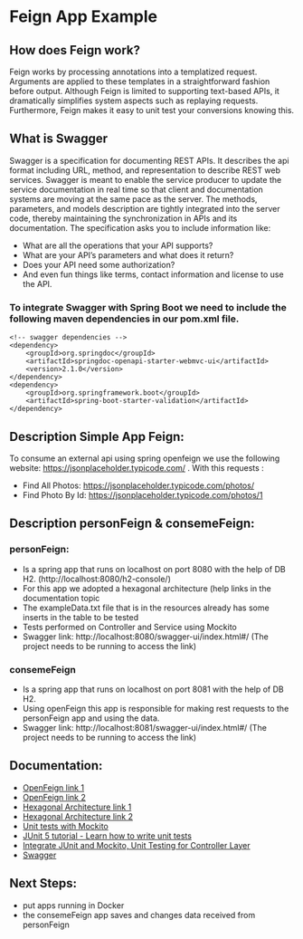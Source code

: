 # Feign App Example


## How does Feign work?
Feign works by processing annotations into a templatized request. Arguments are applied to these templates in a straightforward fashion before output. Although Feign is limited to supporting text-based APIs, it dramatically simplifies system aspects such as replaying requests. Furthermore, Feign makes it easy to unit test your conversions knowing this.

## What is Swagger

Swagger is a specification for documenting REST APIs. It describes the api format including URL, method, and representation to describe REST web services. Swagger is meant to enable the service producer to update the service documentation in real time so that client and documentation systems are moving at the same pace as the server. The methods, parameters, and models description are tightly integrated into the server code, thereby maintaining the synchronization in APIs and its documentation. The specification asks you to include information like:

- What are all the operations that your API supports?
- What are your API’s parameters and what does it return?
- Does your API need some authorization?
- And even fun things like terms, contact information and license to use the API.

### To integrate Swagger with Spring Boot we need to include the following maven dependencies in our pom.xml file.
```
<!-- swagger dependencies -->
<dependency>
	<groupId>org.springdoc</groupId>
	<artifactId>springdoc-openapi-starter-webmvc-ui</artifactId>
	<version>2.1.0</version>
</dependency>
<dependency>
	<groupId>org.springframework.boot</groupId>
	<artifactId>spring-boot-starter-validation</artifactId>
</dependency>
```


## Description Simple App Feign:

To consume an external api using spring openfeign we use the
following website: https://jsonplaceholder.typicode.com/ .
With this requests : 
* Find All Photos: https://jsonplaceholder.typicode.com/photos/
* Find Photo By Id: https://jsonplaceholder.typicode.com/photos/1

## Description personFeign & consemeFeign:

### personFeign: 
* Is a spring app that runs on localhost on port 8080 with the help of DB H2. (http://localhost:8080/h2-console/)
* For this app we adopted a hexagonal architecture (help links in the documentation topic
* The exampleData.txt file that is in the resources already has some inserts in the table to be tested
* Tests performed on Controller and Service using Mockito
* Swagger link: http://localhost:8080/swagger-ui/index.html#/  (The project needs to be running to access the link)


### consemeFeign
* Is a spring app that runs on localhost on port 8081 with the help of DB H2.
* Using openFeign this app is responsible for making rest requests to the personFeign app and using the data.
* Swagger link: http://localhost:8081/swagger-ui/index.html#/  (The project needs to be running to access the link)




## Documentation:
 * [OpenFeign link 1](https://docs.spring.io/spring-cloud-openfeign/docs/current/reference/html/)
 * [OpenFeign link 2](https://spring.io/projects/spring-cloud-azure)
 * [Hexagonal Architecture link 1](https://medium.com/ssense-tech/hexagonal-architecture-there-are-always-two-sides-to-every-story-bc0780ed7d9c)
 * [Hexagonal Architecture link 2](https://netflixtechblog.com/ready-for-changes-with-hexagonal-architecture-b315ec967749)
 * [Unit tests with Mockito](https://www.vogella.com/tutorials/Mockito/article.html)
 * [JUnit 5 tutorial - Learn how to write unit tests](https://www.vogella.com/tutorials/JUnit/article.html)
 * [Integrate JUnit and Mockito, Unit Testing for Controller Layer](https://medium.com/backend-habit/integrate-junit-and-mockito-unit-testing-for-controller-layer-91bb4099c2a5)
 * [Swagger](https://www.baeldung.com/spring-rest-openapi-documentation)
 
## Next Steps: 
* put apps running in Docker
* the consemeFeign app saves and changes data received from personFeign

